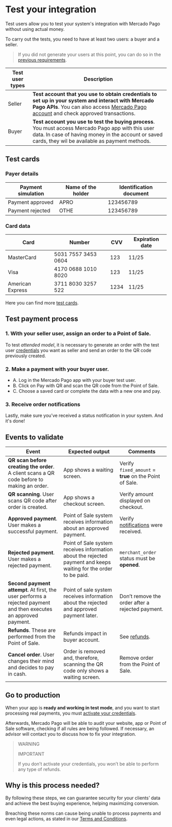 # Test your integration

Test users allow you to test your system's integration with Mercado Pago without using actual money.

To carry out the tests, you need to have at least two users: a buyer and a seller.

> If you did not generate your users at this point, you can do so in the [previous requirements](https://www.mercadopago[FAKER][URL][DOMAIN]/developers/en/guides/in-person-payments/qr-code/pre-requisites).


| Test user types | Description |
| --- | --- |
| Seller | **Test account that you use to obtain credentials to set up in your system and interact with Mercado Pago APIs**. You can also access [Mercado Pago account](https://www.mercadopago.com.ar/activities) and check approved transactions. |
| Buyer | **Test account you use to test the buying process**. You must access Mercado Pago app with this user data. In case of having money in the account or saved cards, they wil be available as payment methods. |

## Test cards

### Payer details

| Payment simulation | Name of the holder | Identification document |
| --- | --- | --- |
| Payment approved | APRO | 123456789 |
| Payment rejected | OTHE | 123456789 |

### Card data

| Card | Number | CVV | Expiration date |
| --- | --- | --- | --- |
| MasterCard | 5031 7557 3453 0604 | 123 | 11/25 |
| Visa | 4170 0688 1010 8020 | 123 | 11/25 |
| American Express | 3711 8030 3257 522 | 1234 | 11/25 |

Here you can find more [test cards](https://www.mercadopago[FAKER][URL][DOMAIN]/developers/en/guides/resources/localization/local-cards).

## Test payment process

### 1. With your seller user, assign an order to a Point of Sale. 

To test *attended model*, it is necessary to generate an order with the test user [credentials]([FAKER][CREDENTIALS][URL]) you want as seller and send an order to the QR code previously created.

### 2. Make a payment with your buyer user.

- A. Log in the Mercado Pago app with your buyer test user. 
- B. Click on Pay with QR and scan the QR code from the Point of Sale. 
- C. Choose a saved card or complete the data with a new one and pay. 

### 3. Receive order notifications

Lastly, make sure you’ve received a status notification in your system. And it's done!

## Events to validate

| Event | Expected output | Comments |
| --- | --- | --- |
| **QR scan before creating the order**. A client scans a QR code before to making an order.| App shows a waiting screen. | Verify `fixed_amount` = **true** on the Point of Sale. |
| **QR scanning**. User scans QR code after order is created.| App shows a checkout screen. | Verify amount displayed on checkout. |
| **Approved payment**. User makes a successful payment. | Point of Sale system receives information about an approved payment.| Verify [notifications](https://www.mercadopago[FAKER][URL][DOMAIN]/developers/en/guides/notifications/ipn/introduction) were received. |
| **Rejected payment**. User makes a rejected payment.| Point of Sale system receives information about the rejected payment and keeps waiting for the order to be paid.| `merchant_order` status must be **opened**. |
| **Second payment attempt**. At first, the user performs a rejected payment and then executes an approved payment. | Point of sale system receives information about the rejected and approved payment later.| Don’t remove the order after a rejected payment.|
| **Refunds**. These are performed from the Point of Sale.| Refunds impact in buyer account.| See [refunds](https://www.mercadopago[FAKER][URL][DOMAIN]/developers/en/guides/manage-account/account/cancellations-and-refunds/#bookmark_refunds). |
| **Cancel order**. User changes their mind and decides to pay in cash. | Order is removed and, therefore, scanning the QR code only shows a waiting screen. | Remove order from the Point of Sale. |

## Go to production

When your app is **ready and working in test mode**, and you want to start processing real payments, you must [activate your credentials]([FAKER][CREDENTIALS][URL]). 

Afterwards, Mercado Pago will be able to audit your website, app or Point of Sale software, checking if all rules are being followed. If necessary, an advisor will contact you to discuss how to fix your integration. 

> WARNING
> 
> IMPORTANT
> 
> If you don’t activate your credentials, you won’t be able to perform any type of refunds.

## Why is this process needed?

By following these steps, we can guarantee security for your clients’ data and achieve the best buying experience, helping maximizing conversion.

Breaching these norms can cause being unable to process payments and even legal actions, as stated in our [Terms and Conditions](https://www.mercadopago[FAKER][URL][DOMAIN]/ayuda/terminos-y-condiciones_299).
